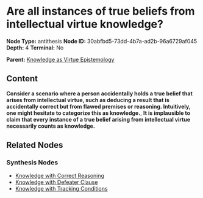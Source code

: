 # Are all instances of true beliefs from intellectual virtue knowledge?

**Node Type:** antithesis
**Node ID:** 30abfbd5-73dd-4b7a-ad2b-96a6729af045
**Depth:** 4
**Terminal:** No

**Parent:** [Knowledge as Virtue Epistemology](knowledge-as-virtue-epistemology-synthesis-22c3d5b9-6da4-444e-8f7f-f36a059b07d4.md)

## Content

**Consider a scenario where a person accidentally holds a true belief that arises from intellectual virtue, such as deducing a result that is accidentally correct but from flawed premises or reasoning. Intuitively, one might hesitate to categorize this as knowledge.**, **It is implausible to claim that every instance of a true belief arising from intellectual virtue necessarily counts as knowledge.**

## Related Nodes

### Synthesis Nodes

- [Knowledge with Correct Reasoning](knowledge-with-correct-reasoning-synthesis-36e30de9-ccf9-4b8c-bbbf-664c68aae12c.md)
- [Knowledge with Defeater Clause](knowledge-with-defeater-clause-synthesis-7c71c4c8-c91a-4e39-9776-471ef650b398.md)
- [Knowledge with Tracking Conditions](knowledge-with-tracking-conditions-synthesis-7e131803-390c-443f-9475-b960dc406118.md)
